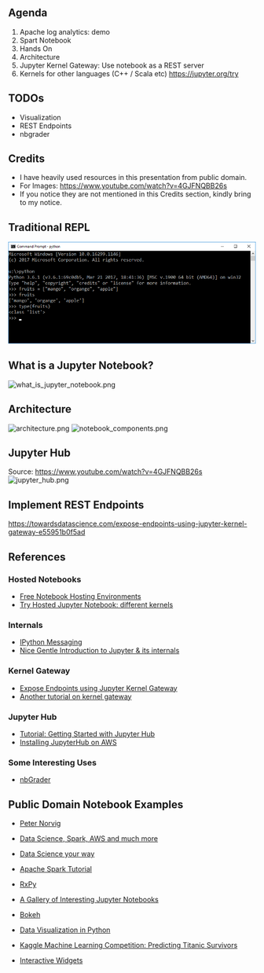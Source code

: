## Agenda ##
1. Apache log analytics: demo
2. Spart Notebook
3. Hands On
4. Architecture
5. Jupyter Kernel Gateway: Use notebook as a REST server 
6. Kernels for other languages (C++ / Scala etc)
   https://jupyter.org/try


## TODOs ##
- Visualization
- REST Endpoints
- nbgrader

## Credits ##
- I have heavily used resources in this presentation from public domain.
- For Images:  https://www.youtube.com/watch?v=4GJFNQBB26s
- If you notice they are not mentioned in this Credits section, kindly bring to my notice.

## Traditional REPL ##
![Traditional REPL](Images/Traditional_REPL.png)

## What is a Jupyter Notebook? ##
![what_is_jupyter_notebook.png](https://github.com/manojphatak/JupyterBootcamp/blob/master/Images/what_is_jupyter_notebook.png)


## Architecture ##
![architecture.png](https://github.com/manojphatak/JupyterBootcamp/blob/master/Images/architecture_1.png)
![notebook_components.png](https://github.com/manojphatak/JupyterBootcamp/blob/master/Images/architecture_2.png)


## Jupyter Hub ##
Source: https://www.youtube.com/watch?v=4GJFNQBB26s
![jupyter_hub.png](https://github.com/manojphatak/JupyterBootcamp/blob/master/Images/jupyter_hub.png)


## Implement REST Endpoints ##
https://towardsdatascience.com/expose-endpoints-using-jupyter-kernel-gateway-e55951b0f5ad


## References ##

### Hosted Notebooks ###
* [Free Notebook Hosting Environments](https://blog.ouseful.info/2019/01/04/more-than-ten-free-hosted-jupyter-notebook-environments-you-can-try-right-now/)
* [Try Hosted Jupyter Notebook: different kernels](https://jupyter.org/try)


### Internals ###
* [IPython Messaging](http://ipython.org/ipython-doc/stable/development/how_ipython_works.html)
* [Nice Gentle Introduction to Jupyter & its internals](https://blog.nteract.io/nteract-building-on-top-of-jupyter-9cfbccdd4c1d)

### Kernel Gateway ###
* [Expose Endpoints using Jupyter Kernel Gateway](https://towardsdatascience.com/expose-endpoints-using-jupyter-kernel-gateway-e55951b0f5ad)
* [Another tutorial on kernel gateway](https://blog.ouseful.info/2017/09/06/building-a-json-api-using-jupyer-notebooks-in-under-5-minutes/)

### Jupyter Hub ###
* [Tutorial: Getting Started with Jupyter Hub](https://jupyterhub-tutorial.readthedocs.io/en/latest/)
* [Installing JupyterHub on AWS](https://the-littlest-jupyterhub.readthedocs.io/en/latest/install/amazon.html)

### Some Interesting Uses ###
* [nbGrader](https://github.com/jupyter/nbgrader)


## Public Domain Notebook Examples ##
* [Peter Norvig](http://norvig.com/ipython/README.html)
* [Data Science, Spark, AWS and much more](https://github.com/donnemartin/data-science-ipython-notebooks)
* [Data Science your way](https://github.com/jadianes/data-science-your-way)
* [Apache Spark Tutorial](https://github.com/jadianes/spark-py-notebooks)
* [RxPy](https://github.com/ReactiveX/RxPY/blob/master/notebooks/Getting%20Started.ipynb)
* [A Gallery of Interesting Jupyter Notebooks](https://github.com/jupyter/jupyter/wiki/A-gallery-of-interesting-Jupyter-Notebooks)

* [Bokeh](https://github.com/chris1610/pbpython/tree/master/notebooks)
* [Data Visualization in Python](https://anaconda.org/ijstokes/pythondataviz-ipynb/notebook)

* [Kaggle Machine Learning Competition: Predicting Titanic Survivors](https://nbviewer.jupyter.org/github/donnemartin/data-science-ipython-notebooks/blob/master/kaggle/titanic.ipynb)

* [Interactive Widgets](https://github.com/jupyter-widgets/ipywidgets/blob/master/docs/source/examples/Index.ipynb)
